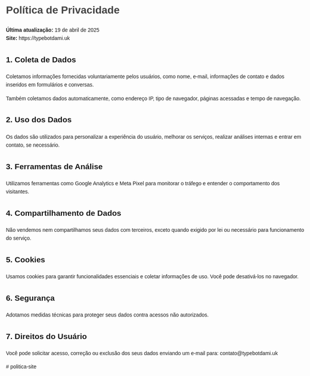 <!DOCTYPE html>
<html lang="pt-BR">
<head>
  <meta charset="UTF-8" />
  <meta name="viewport" content="width=device-width, initial-scale=1.0" />
  <title>Política de Privacidade - TypebotDami.uk</title>
  <style>
    body { font-family: sans-serif; max-width: 800px; margin: auto; padding: 40px; line-height: 1.6; }
    h1 { color: #444; }
  </style>
</head>
<body>
  <h1>Política de Privacidade</h1>
  <p><strong>Última atualização:</strong> 19 de abril de 2025<br />
  <strong>Site:</strong> https://typebotdami.uk</p>

  <h2>1. Coleta de Dados</h2>
  <p>Coletamos informações fornecidas voluntariamente pelos usuários, como nome, e-mail, informações de contato e dados inseridos em formulários e conversas.</p>
  <p>Também coletamos dados automaticamente, como endereço IP, tipo de navegador, páginas acessadas e tempo de navegação.</p>

  <h2>2. Uso dos Dados</h2>
  <p>Os dados são utilizados para personalizar a experiência do usuário, melhorar os serviços, realizar análises internas e entrar em contato, se necessário.</p>

  <h2>3. Ferramentas de Análise</h2>
  <p>Utilizamos ferramentas como Google Analytics e Meta Pixel para monitorar o tráfego e entender o comportamento dos visitantes.</p>

  <h2>4. Compartilhamento de Dados</h2>
  <p>Não vendemos nem compartilhamos seus dados com terceiros, exceto quando exigido por lei ou necessário para funcionamento do serviço.</p>

  <h2>5. Cookies</h2>
  <p>Usamos cookies para garantir funcionalidades essenciais e coletar informações de uso. Você pode desativá-los no navegador.</p>

  <h2>6. Segurança</h2>
  <p>Adotamos medidas técnicas para proteger seus dados contra acessos não autorizados.</p>

  <h2>7. Direitos do Usuário</h2>
  <p>Você pode solicitar acesso, correção ou exclusão dos seus dados enviando um e-mail para: contato@typebotdami.uk</p>
</body>
</html>
# politica-site
